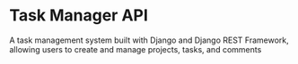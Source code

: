 # Task Manager API
A task management system built with Django and Django REST Framework, allowing users to create and manage projects, tasks, and comments
